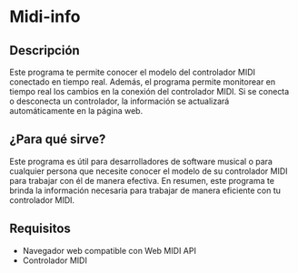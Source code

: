 # Midi-info

## Descripción
Este programa te permite conocer el modelo del controlador MIDI conectado en tiempo real. Además, el programa permite monitorear en tiempo real los cambios en la conexión del controlador MIDI. Si se conecta o desconecta un controlador, la información se actualizará automáticamente en la página web. 

## ¿Para qué sirve?
Este programa es útil para desarrolladores de software musical o para cualquier persona que necesite conocer el modelo de su controlador MIDI para trabajar con él de manera efectiva. En resumen, este programa te brinda la información necesaria para trabajar de manera eficiente con tu controlador MIDI.

## Requisitos
- Navegador web compatible con Web MIDI API
- Controlador MIDI 
